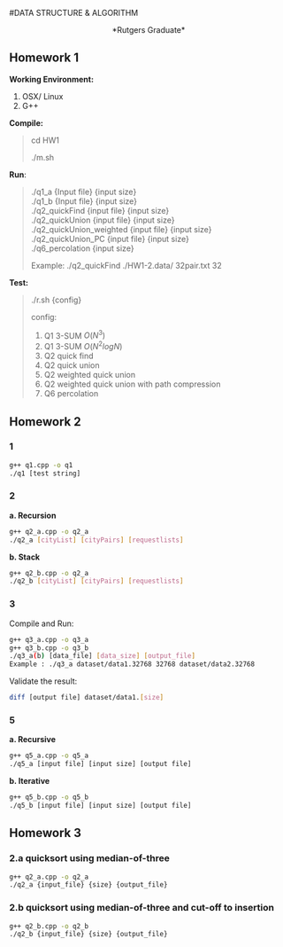 #DATA STRUCTURE & ALGORITHM
<center>*Rutgers Graduate*</center>

## Homework 1

**Working Environment:** 

1. OSX/ Linux
2. G++

**Compile:**

> cd HW1
>
> ./m.sh	

**Run**:

> ./q1_a {Input file} {input size}  
> ./q1_b {Input file} {input size}  
> ./q2_quickFind {input file} {input size}  
> ./q2_quickUnion {input file} {input size}  
> ./q2_quickUnion_weighted {input file} {input size}  
> ./q2_quickUnion_PC {input file} {input size}  
> ./q6_percolation {input size}  
>
> Example: ./q2_quickFind ./HW1-2.data/ 32pair.txt 32

**Test:**

> ./r.sh {config}
>
> config: 
>
> 1. Q1 3-SUM $O(N^3)$
> 2. Q1 3-SUM $O(N^2logN)$
> 3. Q2 quick find
> 4. Q2 quick union
> 5. Q2 weighted quick union 
> 6. Q2 weighted quick union with path compression
> 7. Q6 percolation

## Homework 2

### 1 

```bash
g++ q1.cpp -o q1
./q1 [test string]
```

### 2 

**a. Recursion**

```bash
g++ q2_a.cpp -o q2_a
./q2_a [cityList] [cityPairs] [requestlists]
```

**b. Stack**

```bash
g++ q2_b.cpp -o q2_a
./q2_b [cityList] [cityPairs] [requestlists]
```

### 3

Compile and Run:

```bash
g++ q3_a.cpp -o q3_a
g++ q3_b.cpp -o q3_b
./q3_a(b) [data_file] [data_size] [output_file]
Example : ./q3_a dataset/data1.32768 32768 dataset/data2.32768
```

Validate the result:

```bash
diff [output file] dataset/data1.[size]
```

### 5

**a. Recursive**

```bash
g++ q5_a.cpp -o q5_a 
./q5_a [input file] [input size] [output file] 
```

**b. Iterative**

```bash
g++ q5_b.cpp -o q5_b 
./q5_b [input file] [input size] [output file] 
```

## Homework 3

### 2.a quicksort using median-of-three 

```bash
g++ q2_a.cpp -o q2_a
./q2_a {input_file} {size} {output_file}
```

### 2.b quicksort using median-of-three and cut-off to insertion

```bash
g++ q2_b.cpp -o q2_b
./q2_b {input_file} {size} {output_file}
```

### 
